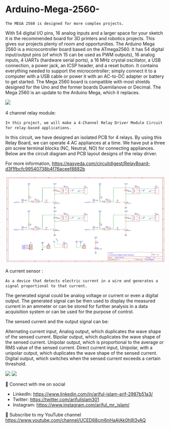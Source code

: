 # Arduino-Mega-2560-

	The MEGA 2560 is designed for more complex projects. 
  With 54 digital I/O pins, 16 analog inputs and a larger space for your sketch it is the recommended board for 3D printers and robotics projects. 
  This gives 	our projects plenty of room and opportunities. The Arduino Mega 2560 is a microcontroller board based 	on the ATmega2560. 
  It has 54 digital input/output pins (of which 15 can be used as PWM outputs), 16 	analog inputs, 4 UARTs (hardware serial ports), 
  a 16 MHz crystal oscillator, a USB connection, a power jack, 	an ICSP header, and a reset button. 
  It contains everything needed to support the microcontroller; simply 	connect it to a computer with a USB cable or power it with an AC-to-DC adapter or battery to get started.
  The Mega 2560 board is compatible with most shields designed for the Uno and the former boards 	Duemilanove or Decimal. The Mega 2560 is an update to the Arduino Mega, 
  which it replaces.
  
  <img src= "Picture1.png" width=600>
  
  4 channel relay module:
  
	In this project, we will make a 4-Channel Relay Driver Module Circuit for relay-based applications. 
  In this 	circuit, we have designed an isolated PCB for 4 relays. By using this Relay Board, 
  we can operate 4 AC 	appliances at a time. We have put a three pin screw terminal blocks (NC, Neutral, NO) for connecting 	appliances. 
  Below are the circuit diagram and PCB layout designs of the relay 	driver.
  
  For more information, https://easyeda.com/circuitdigest/RelayBoard-d3f1fbcfc99540738b4f76aceef8882b
  
  <img src= "Picture2.png" width=800>

  A current sensor :
  
	As a device that detects electric current in a wire and generates a signal proportional to that current. 
  The generated 	signal could be analog voltage or current or even a digital output. 
  The generated signal can be then used to display 	the measured current in an ammeter or can be stored for further analysis in a data acquisition system or 
  can be used 	for the purpose of control.
  
  The sensed current and the output signal can be:
  
  Alternating current input, 
  Analog output, which duplicates the wave shape of the sensed current.
  Bipolar output, which duplicates the wave shape of the sensed current.
  Unipolar output, which is proportional to the average or RMS value of the sensed current.
  Direct current input, 
  Unipolar, with a unipolar output, which duplicates the wave shape of the sensed current.
  Digital output, which switches when the sensed current exceeds a certain threshold.
  
   <img src= "Picture3.png" width=600>  <img src= "Picture4.png" width=600>
   
🚩 Connect with me on social
- LinkedIn: https://www.linkedin.com/in/ariful-islam-arif-2987b51a3/
- Twitter: https://twitter.com/arifulislam301
- Instagram: https://www.instagram.com/ariful_mr_islam/

🔔 Subscribe to my YouTube channel
https://www.youtube.com/channel/UCED68cm6nHaAlAk0h9I3yAQ
  
  
  
